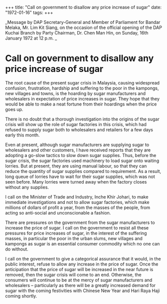 +++ 
title: "Call on government to disallow any price increase of sugar"
date: "1972-01-16"
tags:
+++

_Message by DAP Secretary-General and Member of Parliament for Bandar Melaka, Mr. Lim Kit Siang, on the occasion of the official opening of the DAP Kuchai Branch by Party Chairman, Dr. Chen Man Hin, on Sunday, 16th January 1972 at 12 p.m.	_					

# Call on government to disallow any price increase of sugar

The root cause of the present sugar crisis in Malaysia, causing widespread confusion, frustration, hardship and suffering to the poor in the kampongs, new villages and towns, is the hoarding by sugar manufacturers and wholesalers in expectation of price increases in sugar. They hope that they would be able to make a neat fortune from their hoardings when the price goes up. 

There is no doubt that a thorough investigation into the origins of the sugar crisis will show up the role of sugar factories in this crisis, which had refused to supply sugar both to wholesalers and retailers for a few days early this month.</u>

Even at present, although sugar manufacturers are supplying sugar to wholesalers and other customers, I have received reports that they are adopting a go-slow tactics to slow down sugar supplies. Thus, before the sugar crisis, the sugar factories used machinery to load sugar onto waiting lorries. But at present, they are using manual labour, so that they can reduce the quantity of sugar supplies compared to requirement. As a result, long queue of lorries have to wait for their sugar supplies, which was not seen before. Many lorries were turned away when the factory closes without any supplies.

I call on the Minister of Trade and Industry, Inche Khir Johari, to make immediate investigations and not to allow sugar factories, which make millions of dollars of profit a year, from the masses of the people, from acting so anti-social and unconscionable a fashion.

There are pressures on the government from the sugar manufacturers to increase the price of sugar. I call on the government to resist all these pressures for price increases of sugar, in the interest of the suffering masses, in particular the poor in the urban slums, new villages and kampongs as sugar is an essential consumer commodity which no one can do without.

I call on the government to give a categorical assurance that it would, in the public interest, refuse to allow any increase in the price of sugar. Once the anticipation that the price of sugar will be increased in the near future is removed, then the sugar crisis will come to an end. Otherwise, the consumers will continue to be at the mercy of sugar manufacturers and wholesalers – particularly as there will be a greatly increased demand for sugar with the coming festivities with Chinese New Year and Hari Raya Haji coming shortly.
 
